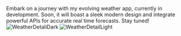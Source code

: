 Embark on a journey with my evolving weather app, currently in development. Soon, it will
										boast a sleek modern design and integrate powerful APIs for accurate real time forecasts. Stay tuned!
![WeatherDetaliDark](https://github.com/SpightJA/SwiftUi-weatherApp/assets/43256781/ee73cbf5-786c-4c87-ae72-53eb79484f67)
![WeatherDetailLight](https://github.com/SpightJA/SwiftUi-weatherApp/assets/43256781/fb6dfb70-3db9-4b40-84db-6f37ad427678)
